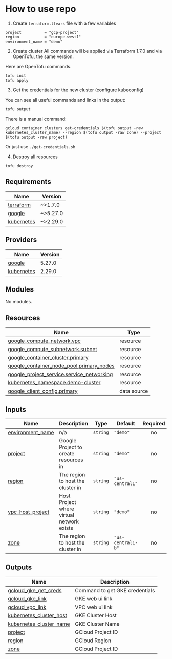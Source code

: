# How to use repo

1. Create `terraform.tfvars` file with a few variables
```shell
project          = "gcp-project"
region           = "europe-west1"
environment_name = "demo"
```

2. Create cluster
All commands will be applied via Terraform 1.7.0 and via OpenTofu, the same version.

Here are OpenTofu commands.
```shell
tofu init
tofu apply
```

3. Get the credentials for the new cluster (configure kubeconfig)

You can see all useful commands and links in the output:

```shell
tofu output
```

There is a manual command:

```shell
gcloud container clusters get-credentials $(tofu output -raw kubernetes_cluster_name) --region $(tofu output -raw zone) --project $(tofu output -raw project)
```

Or just use `./get-credentials.sh`

4. Destroy all resources

```shell
tofu destroy
```

<!-- BEGIN_TF_DOCS -->
## Requirements

| Name | Version |
|------|---------|
| <a name="requirement_terraform"></a> [terraform](#requirement\_terraform) | ~>1.7.0 |
| <a name="requirement_google"></a> [google](#requirement\_google) | ~>5.27.0 |
| <a name="requirement_kubernetes"></a> [kubernetes](#requirement\_kubernetes) | ~>2.29.0 |

## Providers

| Name | Version |
|------|---------|
| <a name="provider_google"></a> [google](#provider\_google) | 5.27.0 |
| <a name="provider_kubernetes"></a> [kubernetes](#provider\_kubernetes) | 2.29.0 |

## Modules

No modules.

## Resources

| Name | Type |
|------|------|
| [google_compute_network.vpc](https://registry.terraform.io/providers/hashicorp/google/latest/docs/resources/compute_network) | resource |
| [google_compute_subnetwork.subnet](https://registry.terraform.io/providers/hashicorp/google/latest/docs/resources/compute_subnetwork) | resource |
| [google_container_cluster.primary](https://registry.terraform.io/providers/hashicorp/google/latest/docs/resources/container_cluster) | resource |
| [google_container_node_pool.primary_nodes](https://registry.terraform.io/providers/hashicorp/google/latest/docs/resources/container_node_pool) | resource |
| [google_project_service.service_networking](https://registry.terraform.io/providers/hashicorp/google/latest/docs/resources/project_service) | resource |
| [kubernetes_namespace.demo-cluster](https://registry.terraform.io/providers/hashicorp/kubernetes/latest/docs/resources/namespace) | resource |
| [google_client_config.primary](https://registry.terraform.io/providers/hashicorp/google/latest/docs/data-sources/client_config) | data source |

## Inputs

| Name | Description | Type | Default | Required |
|------|-------------|------|---------|:--------:|
| <a name="input_environment_name"></a> [environment\_name](#input\_environment\_name) | n/a | `string` | `"demo"` | no |
| <a name="input_project"></a> [project](#input\_project) | Google Project to create resources in | `string` | `"demo"` | no |
| <a name="input_region"></a> [region](#input\_region) | The region to host the cluster in | `string` | `"us-central1"` | no |
| <a name="input_vpc_host_project"></a> [vpc\_host\_project](#input\_vpc\_host\_project) | Host Project where virtual network exists | `string` | `"demo"` | no |
| <a name="input_zone"></a> [zone](#input\_zone) | The region to host the cluster in | `string` | `"us-central1-b"` | no |

## Outputs

| Name | Description |
|------|-------------|
| <a name="output_gcloud_gke_get_creds"></a> [gcloud\_gke\_get\_creds](#output\_gcloud\_gke\_get\_creds) | Command to get GKE credentials |
| <a name="output_gcloud_gke_link"></a> [gcloud\_gke\_link](#output\_gcloud\_gke\_link) | GKE web ui link |
| <a name="output_gcloud_vpc_link"></a> [gcloud\_vpc\_link](#output\_gcloud\_vpc\_link) | VPC web ui link |
| <a name="output_kubernetes_cluster_host"></a> [kubernetes\_cluster\_host](#output\_kubernetes\_cluster\_host) | GKE Cluster Host |
| <a name="output_kubernetes_cluster_name"></a> [kubernetes\_cluster\_name](#output\_kubernetes\_cluster\_name) | GKE Cluster Name |
| <a name="output_project"></a> [project](#output\_project) | GCloud Project ID |
| <a name="output_region"></a> [region](#output\_region) | GCloud Region |
| <a name="output_zone"></a> [zone](#output\_zone) | GCloud Project ID |
<!-- END_TF_DOCS -->

